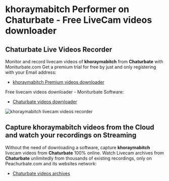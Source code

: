 # khoraymabitch Performer on Chaturbate - Free LiveCam videos downloader

## Chaturbate Live Videos Recorder

Monitor and record livecam videos of **khoraymabitch** from **Chaturbate** with Moniturbate.com
Get a premium trial for free by just and only registering with your Email address:
* [khoraymabitch Premium videos downloader](https://moniturbate.com/request-demo-licence-key.html)

Free livecam videos downloader - Moniturbate Software:
* [Chaturbate videos downloader](https://moniturbate.com/moniturbate-download-software.html)

![khoraymabitch livecam videos recorder](https://peachurnet.com/templates/moniturbate-software.png)


## Capture khoraymabitch videos from the Cloud and watch your recordings on Streaming

Without the need of downloading a software, capture **khoraymabitch** livecam videos from **Chaturbate** 100% online.
Watch Livecam archives from **Chaturbate** unlimitedly from thousands of existing recordings, only on Peachurbate.com and its websites network:
* [Chaturbate videos archives](https://peachurnet.com/)